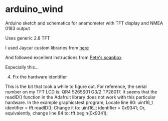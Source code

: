# arduino_wind
Arduino sketch and schematics for anemometer with TFT display and NMEA 0183 output

Uses generic 2.8 TFT

I used Jaycar custom libraries from [here](http://blog.ylett.com/2017/01/playing-with-jaycar-28-tft-lcd-touch.html)

And followed excellent instructions from [Pete's soapbox](http://blog.ylett.com/2017/01/playing-with-jaycar-28-tft-lcd-touch.html)

Especially this...

4. Fix the hardware identifier

This is the bit that took a while to figure out. For reference, the serial number on my TFT LCD is: QR4 5265S01 G3/2 TP28017.
It seems that the readID() function in the Adafruit library does not work with this particular hardware.
In the example graphicstest program, Locate line 60:  uint16_t identifier = tft.readID();
Change it to:  uint16_t identifier = 0x9341;
Or, equivalently, change line 84 to: tft.begin(0x9341);


